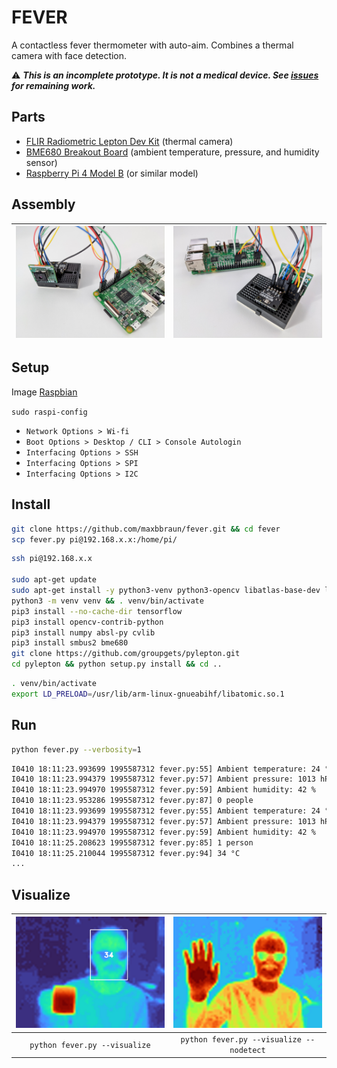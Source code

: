 # FEVER

A contactless fever thermometer with auto-aim. Combines a thermal camera with face detection.

⚠️ ***This is an incomplete prototype. It is not a medical device. See [issues](https://github.com/maxbbraun/fever/issues) for remaining work.***

## Parts

- [FLIR Radiometric Lepton Dev Kit](https://www.sparkfun.com/products/retired/14654) (thermal camera)
- [BME680 Breakout Board](https://www.sparkfun.com/products/15743) (ambient temperature, pressure, and humidity sensor)
- [Raspberry Pi 4 Model B](https://www.sparkfun.com/products/15447) (or similar model)

## Assembly

| ![breadboard front](breadboard-front.jpg) | ![breadboard back](breadboard-back.jpg) |
| - | - |

## Setup

Image [Raspbian](https://www.raspberrypi.org/downloads/raspbian/)

`sudo raspi-config`
- `Network Options > Wi-fi`
- `Boot Options > Desktop / CLI > Console Autologin`
- `Interfacing Options > SSH`
- `Interfacing Options > SPI`
- `Interfacing Options > I2C`

## Install

```bash
git clone https://github.com/maxbbraun/fever.git && cd fever
scp fever.py pi@192.168.x.x:/home/pi/
```

```bash
ssh pi@192.168.x.x

sudo apt-get update
sudo apt-get install -y python3-venv python3-opencv libatlas-base-dev libjasper-dev libhdf5-dev libqt4-dev git
python3 -m venv venv && . venv/bin/activate
pip3 install --no-cache-dir tensorflow
pip3 install opencv-contrib-python
pip3 install numpy absl-py cvlib
pip3 install smbus2 bme680
git clone https://github.com/groupgets/pylepton.git
cd pylepton && python setup.py install && cd ..
```

```bash
. venv/bin/activate
export LD_PRELOAD=/usr/lib/arm-linux-gnueabihf/libatomic.so.1
```

## Run

```bash
python fever.py --verbosity=1
```

```bash
I0410 18:11:23.993699 1995587312 fever.py:55] Ambient temperature: 24 °C
I0410 18:11:23.994379 1995587312 fever.py:57] Ambient pressure: 1013 hPa
I0410 18:11:23.994970 1995587312 fever.py:59] Ambient humidity: 42 %
I0410 18:11:23.953286 1995587312 fever.py:87] 0 people
I0410 18:11:23.993699 1995587312 fever.py:55] Ambient temperature: 24 °C
I0410 18:11:23.994379 1995587312 fever.py:57] Ambient pressure: 1013 hPa
I0410 18:11:23.994970 1995587312 fever.py:59] Ambient humidity: 42 %
I0410 18:11:25.208623 1995587312 fever.py:85] 1 person
I0410 18:11:25.210044 1995587312 fever.py:94] 34 °C
...
```

## Visualize

| ![Visualize and detect](visualize-detect.png) | ![Visualize](visualize.png) |
| :-: | :-: |
| `python fever.py --visualize` | `python fever.py --visualize --nodetect` |
